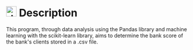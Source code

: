 # <img src="https://github.com/user-attachments/assets/caabfdf0-0f9e-44a3-8200-c6579fe87887" alt="description icon" width="28"> Description
This program, through data analysis using the Pandas library and machine learning with the scikit-learn library, aims to determine the bank score of the bank's clients stored in a .csv file.

